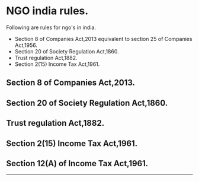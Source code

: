 # NGO india rules.

Following are rules for ngo's in india.

* Section 8 of Companies Act,2013 equivalent to section 25 of Companies Act,1956.
* Section 20 of Society Regulation Act,1860.
* Trust regulation Act,1882.
* Section 2(15) Income Tax Act,1961.  


## Section 8 of Companies Act,2013.

## Section 20 of Society Regulation Act,1860.

## Trust regulation Act,1882.

## Section 2(15) Income Tax Act,1961.

## Section 12(A) of Income Tax Act,1961.




---
